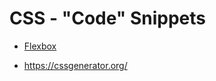 # CSS - "Code" Snippets

- [Flexbox](https://css-tricks.com/snippets/css/a-guide-to-flexbox/)

- <https://cssgenerator.org/>
